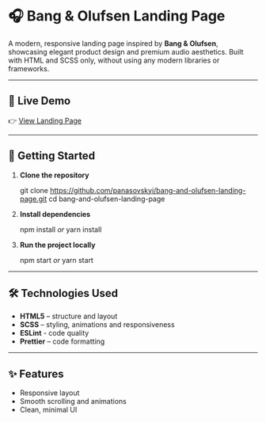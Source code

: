 # 🎧 Bang & Olufsen Landing Page

A modern, responsive landing page inspired by **Bang & Olufsen**, showcasing elegant product design and premium audio aesthetics.
Built with HTML and SCSS only, without using any modern libraries or frameworks.

---

## 🚀 Live Demo

👉 [View Landing Page](https://panasovskyi.github.io/bang-and-olufsen-landing-page/)

---

## 🚀 Getting Started

1. **Clone the repository**

   git clone https://github.com/panasovskyi/bang-and-olufsen-landing-page.git
   cd bang-and-olufsen-landing-page

2. **Install dependencies**

   npm install _or_ yarn install

3. **Run the project locally**

   npm start _or_ yarn start

---

## 🛠️ Technologies Used

* **HTML5** – structure and layout
* **SCSS** – styling, animations and responsiveness
* **ESLint** - code quality
* **Prettier** –  code formatting

---

## ✨ Features

* Responsive layout
* Smooth scrolling and animations
* Clean, minimal UI
